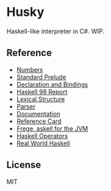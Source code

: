 # Husky

Haskell-like interpreter in C#. WIP.

## Reference

- [Numbers](https://www.haskell.org/tutorial/numbers.html)
- [Standard Prelude](https://www.haskell.org/onlinereport/standard-prelude.html)
- [Declaration and Bindings](https://www.haskell.org/onlinereport/decls.html#sect4)
- [Haskell 98 Report](https://www.haskell.org/onlinereport/index98.html)
- [Lexical Structure](https://www.haskell.org/onlinereport/lexemes.html#sect2)
- [Parser](https://github.com/ghc/ghc/blob/master/compiler/parser/Parser.y)
- [Documentation](https://www.haskell.org/documentation)
- [Reference Card](https://wiki.haskell.org/Reference_card)
- [Frege, askell for the JVM](https://github.com/Frege/frege)
- [Haskell Operators](http://www.imada.sdu.dk/~rolf/Edu/DM509/E06/haskell-operatorer.pdf)
- [Real World Haskell](http://book.realworldhaskell.org)

## License

MIT


